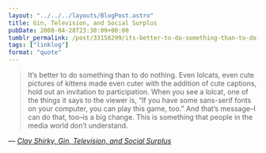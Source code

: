 ```yaml
---
layout: "../../../layouts/BlogPost.astro"
title: Gin, Television, and Social Surplus
pubDate: 2008-04-28T23:30:09+00:00
tumblr_permalink: /post/33156299/its-better-to-do-something-than-to-do-nothing
tags: ["linklog"]
format: "quote"
---
```


> It&rsquo;s better to do something than to do nothing. Even lolcats, even cute pictures of kittens made even cuter with the addition of cute captions, hold out an invitation to participation. When you see a lolcat, one of the things it says to the viewer is, &ldquo;If you have some sans-serif fonts on your computer, you can play this game, too.&rdquo; And that&rsquo;s message&ndash;I can do that, too&ndash;is a big change. This is something that people in the media world don&rsquo;t understand.

— <cite>[Clay Shirky, _Gin, Television, and Social Surplus_](http://www.herecomeseverybody.org/2008/04/looking-for-the-mouse.html)</cite>
